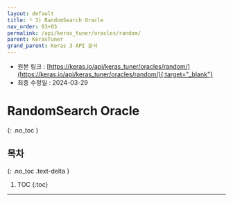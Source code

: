 ```yaml
---
layout: default
title: └ 3) RandomSearch Oracle
nav_order: 03+03
permalink: /api/keras_tuner/oracles/random/
parent: KerasTuner
grand_parent: Keras 3 API 문서
---
```


* 원본 링크 : [https://keras.io/api/keras_tuner/oracles/random/](https://keras.io/api/keras_tuner/oracles/random/){:target="_blank"}
* 최종 수정일 : 2024-03-29

# RandomSearch Oracle
{: .no_toc }

## 목차
{: .no_toc .text-delta }

1. TOC
{:toc}

---
